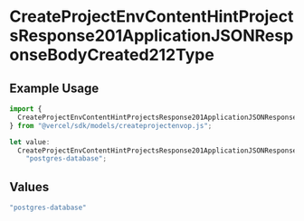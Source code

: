 # CreateProjectEnvContentHintProjectsResponse201ApplicationJSONResponseBodyCreated212Type

## Example Usage

```typescript
import {
  CreateProjectEnvContentHintProjectsResponse201ApplicationJSONResponseBodyCreated212Type,
} from "@vercel/sdk/models/createprojectenvop.js";

let value:
  CreateProjectEnvContentHintProjectsResponse201ApplicationJSONResponseBodyCreated212Type =
    "postgres-database";
```

## Values

```typescript
"postgres-database"
```